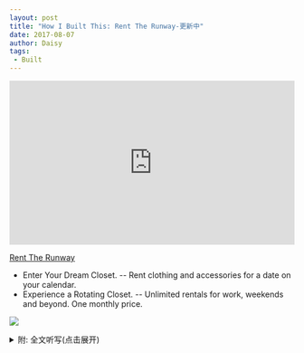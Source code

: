 ```yaml
---
layout: post
title: "How I Built This: Rent The Runway-更新中"
date: 2017-08-07
author: Daisy
tags:
 - Built
---
```


<iframe src="https://www.npr.org/player/embed/541686055/541701331" width="100%" height="290" frameborder="0" scrolling="no" title="NPR embedded audio player"></iframe>

[Rent The Runway](https://www.renttherunway.com)

- Enter Your Dream Closet. -- Rent clothing and accessories for a date on your calendar.
- Experience a Rotating Closet. -- Unlimited rentals for work, weekends and beyond. 
One monthly price.

![](https://p6.zdassets.com/hc/settings_assets/802352/200164537/i2JTgBuVvB8sglVoZmBzNA-logo.png)



<details markdown="1"><summary> 附: 全文听写(点击展开)</summary>

the famous fashion designer
how two women wanted high-fashion couldn't afford the price tag, decided to make it possible to rent the runway

one of hottest fashion companies in the US, growing like crazy  it's doing more than 100 million dollars a year  Revenue  it hires 1200 employees  given that it's core product is designer dresses   you might be surprised to discover as i was, there just ten of it's employees work in the fashion department  most of the rest they work for technology company   because that's actually what rent the runway is.   the way works is  you go online  go to the app and you rent the dress (might caused thousands of dollars to buy) you only pay a small fraction of that and you look fabulous for one night  mail it back

Zipcar, Netflix, Airbnb

The access economy is a business model where goods and services are traded on the basis of access rather than ownership: it refers to renting things temporarily rather than selling them permanently. 

core founder Jennifer Hyman and Jennifer Fleiss came up this idea when they were met at Harvard Business School in 2008 [ after she watched her sister overspend on a new dress rather than wear an old one to a party.]

challenges  sexism harassment

graduates college  Jenn Hyman  job Junior analyst for the hotel company Starwood    about a year 22  [specious  we had enter the experience economy--Pine and Gilmore argue that businesses must orchestrate memorable events for their customers, and that memory itself becomes the product — the "experience".] People were getting married later and starting to value experience like travel  over owning things
I had an idea   to launch the first honeymoon registry in the world   22 years old passion about this idea   I emailed the president of the Starwood  I paged him on this idea to start a wedding business   at Starwood where the corner will be the first honeymoon registry

keep quiet?   one of the experiences that really impacted me was   I had a female boss  35/36 I would often raise my hands in the meeting, speaking, make a point.  grab me after meeting one day  feedback   important for your career  you really need to shut up 
girl   it would be much more becoming if you act sweet in conversations   too confident, too bold, and it's coming across the wrong way  crying  overflow   a more senior man saw me  credit this guy for my entire career   he took me aside (I didn't know office politics at that time) Jenn, you keep doing what you're doing, because that women's gonna be working for you one day   
map out how this would happen? I start to work on it  spent next 3 years working on it  fun experience a) work on something that I loved and passionate about b)be part of the process of creation 

why leave? I always thought that I would go to business school 
I thought the track was you work for 4 years(in college) go to business school   I was at Starwood for 3+ years, I applied to business school  
 
why business school?  I have always had big dreams for my career 
Sara Blakely appeared on The Oprah Winfrey Show in 2006
amazing business/ also like a real person 
You had to make a choice between having an incredible career as women or having a family. I always wanted them both.
a chance to think those things through 
think  where do I want to spend my time? What am I most passionate about?

Jennifer Fleiss How did you guys meet?
really funny story   my sister Becky prior to me going to business school  put a post note on my pillow one night with Jennifer Fleiss made a name on it  which is Jenny "card"  and she said that you had to meet this girl when you go to business school because a friend of hers knew  Jenny "card"
and my response to Becky at the time was you know I'll meet her if I meet her. needless to say, Jenny was one of the first people I've met at business school because we were placed in the same section  because her name had been on a post note for me  I was like "Oh my god, you'll never believe this, my sister told me we need to be friends"   really fast friend  the rest is history

at what point did you say let's do business when we leave this place? 我们在大学第二年的九月一起过生日。十一月我回家过感恩节，在Becky的公寓里看到Becky刚去商店买的一件衣服 
higher cost her rent， as her responsible elder sister, I was remarking how she should probably wear one of the dresses in her closet again as suppose to be in credit card debt. Her response to me was you know everything in my closet is dead to me, I've been photograph it   the photographs are on Facebook and I need something new. 
Becky仅仅只是一个住在纽约的普通女孩，并不是名人。而她正在谈论不能穿着同一件衣服照相。
It was a light table moment for me, cause I realized I was having a conversation with my sister about the experience of wearing an amazing dress   of walking into a party feeling self-confidence  feeling beautiful   that's what's she cared about  
she didn't care about the actual ownership of the items in her closet    the other things she care about was the photograph would exist after party that she could post on Facebook and kind of share with everyone she knew how awesome she felt/ how confidence she felt in that way.  This idea happened on Saturday night, I go back to school on Monday  have launch with Jenny  we were talking about our weekend   Oh, I had this idea like what if we rent dresses?  She responded it, Oh, it sounds fun  let's work on this idea together  who do you think we should call to figure out if it's a good idea? 
I said we should call Diane Von Furstenberg  the famous fashion designer  
Jenny: Do you know Diane Von Furstenberg? 
I: Obviously I don't know Diane Von Furstenberg, but we could probably figure out her email address.
Jenny and I wrote an email that afternoon to many different versions of Diane Von Furstenberg's email address and we basically said Hey we are two women at Harvard Business School. we have an idea. We'd love to come and talk to you about it. And this is where we are luck, place to the situation. Because she or someone from her office open that email. She respond it I'll see you tomorrow at 5pm. We drove down to New York that next day Put down DVF dresses, and walked into her office and introduced ourselves cofounders rent the runway.  
You had the name at that point?  Yeah, we did everything very quickly.
didn't really have a structural idea 
iterating the idea by picturing it
initial idea what if we could rent the dresses that she is selling on her website 
what if we powered the rental for her on DVF.com
And when we chat with her, she was not "" the idea of renting cloth general, and thought that it would canibalize her retail sells, delute her brand  she was ready to end the meeting with us after a few minutes 
I started asking her questions what she dislike about this idea?
She scared about and by the end of what was almost an hour and half conversation  we learned that a lot of her customers were in 50s/60s and that  if we were to build business that could make her relevant to put her products into the hands of women in their 20s/30s/40s  that might be interesting to her and she might want to work with us. 
was she warm? nervous?
funny story   at that first meeting  I always learned when you in the first meeting scheduled the second meeting  
when we in the first meeting  we scheduled a conversation for a few weeks later with her 
fast forward few weeks  We driving to the meeting and we get a call while we were in the car from her assistant.
we are at Westside highway  we are about forty blocks from her office. and her assistant called and says Diane no longer wants to see you    and  I said  you know well we were on our way  we were just coming to say hi. And her assistant like No She really doesn't want to see you. She's not interested in this idea 
I said OH Yeah We are just around the corner  we are just drop by for a second.  and again her assistant very firmly said She doesn't want to you   what do you not understand?  I said OH...we are cutting off, we are cutting off. I hang up then I speed down the WestSide Highway and we were at her office  we just showed up 
crash? cry  a little bit upset about the situation  much more natural reaction   I was like, we were just gonna do this, what we have to lose   what's worst thing in the world we show up she doesn't meet us?   great  then we have a story we can tell all of our friends
Second meeting Diane agree to meet with them and giving them pretty good advice
I don't want you do this on my website  you're gonna have to sell this idea to other designers and get lots of people on board if I've gonna do this too.
she give us permission to make it consumer facing business to approach the rest of the industry 
It sounds like she rewrote her business plan right there
introduced us to one or two people in the industry   we then would meet with those people     so on and so forth
but we continue to just called call people, so one of the next people we called call was the President of Neiman Marcus.
HBS alumnus   access his email address 
"Yeah, this is a really good idea, women had been renting the runway for my stores for decades. It's called buying something, keeping tags on it and return it to the store." Which probably cost them millions of dollars.   dirty secret of retail


Jenn and her business partner built a web site where women could rent designer dresses for a fraction of the retail price. As the company grew, they dealt with problems that many female entrepreneurs face, including patronizing investors and sexual harassment. Despite these challenges, Rent The Runway now rents dresses to nearly six million women and has an annual revenue of $100 million. PLUS in our postscript "How You Built That," how Dustin Hogard and his business partner designed a survival belt that's full of tiny gadgets and thin enough to wear every day.

</details>
